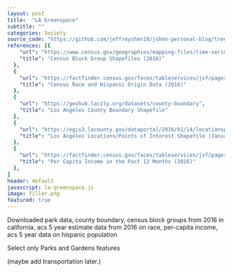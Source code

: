 ```yaml
---
layout: post
title:  "LA Greenspace"
subtitle: ""
categories: Society
source_code: "https://github.com/jeffreyshen19/jshen-personal-blog/tree/master/_code/la-greenspace"
references: [{
    "url": "https://www.census.gov/geographies/mapping-files/time-series/geo/tiger-line-file.2016.html",
    "title": "Census Block Group Shapefiles (2016)"
  },  
  {
    "url": "https://factfinder.census.gov/faces/tableservices/jsf/pages/productview.xhtml?pid=ACS_16_5YR_B03002&prodType=table",
    "title": "Census Race and Hispanic Origin Data (2016)"
  },  
  {
    "url": "https://geohub.lacity.org/datasets/county-boundary",
    "title": "Los Angeles County Boundary Shapefile"
  },  
  {
    "url": "https://egis3.lacounty.gov/dataportal/2016/01/14/locationspoints-of-interest-lms-data/",
    "title": "Los Angeles Locations/Points of Interest Shapefile (January 2016)"
  },  
  {
    "url": "https://factfinder.census.gov/faces/tableservices/jsf/pages/productview.xhtml?pid=ACS_16_5YR_B19301&prodType=table",
    "title": "Per Capita Income in the Past 12 Months (2016)"
  },  
]
header: default
javascript: la-greenspace.js
image: filler.png
featured: true
---
```


Downloaded park data, county boundary, census block groups from 2016 in california, acs 5 year estimate data from 2016 on race, per-capita income, acs 5 year data on hispanic population

Select only Parks and Gardens features

(maybe add transportation later.)  
